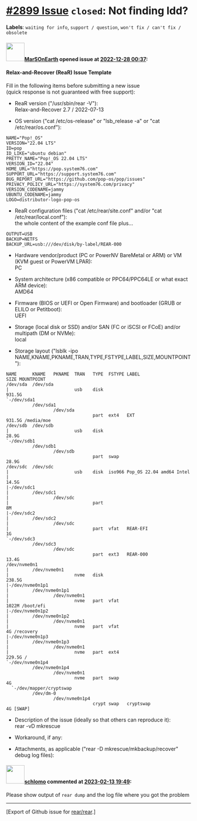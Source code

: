 [\#2899 Issue](https://github.com/rear/rear/issues/2899) `closed`: Not finding ldd?
===================================================================================

**Labels**: `waiting for info`, `support / question`,
`won't fix / can't fix / obsolete`

#### <img src="https://avatars.githubusercontent.com/u/1223054?v=4" width="50">[MarSOnEarth](https://github.com/MarSOnEarth) opened issue at [2022-12-28 00:37](https://github.com/rear/rear/issues/2899):

#### Relax-and-Recover (ReaR) Issue Template

Fill in the following items before submitting a new issue  
(quick response is not guaranteed with free support):

-   ReaR version ("/usr/sbin/rear -V"):  
    Relax-and-Recover 2.7 / 2022-07-13

-   OS version ("cat /etc/os-release" or "lsb\_release -a" or "cat
    /etc/rear/os.conf"):

<!-- -->

    NAME="Pop!_OS"
    VERSION="22.04 LTS"
    ID=pop
    ID_LIKE="ubuntu debian"
    PRETTY_NAME="Pop!_OS 22.04 LTS"
    VERSION_ID="22.04"
    HOME_URL="https://pop.system76.com"
    SUPPORT_URL="https://support.system76.com"
    BUG_REPORT_URL="https://github.com/pop-os/pop/issues"
    PRIVACY_POLICY_URL="https://system76.com/privacy"
    VERSION_CODENAME=jammy
    UBUNTU_CODENAME=jammy
    LOGO=distributor-logo-pop-os

-   ReaR configuration files ("cat /etc/rear/site.conf" and/or "cat
    /etc/rear/local.conf"):  
    the whole content of the example conf file plus...

<!-- -->

    OUTPUT=USB
    BACKUP=NETFS
    BACKUP_URL=usb:///dev/disk/by-label/REAR-000

-   Hardware vendor/product (PC or PowerNV BareMetal or ARM) or VM (KVM
    guest or PowerVM LPAR):  
    PC

-   System architecture (x86 compatible or PPC64/PPC64LE or what exact
    ARM device):  
    AMD64

-   Firmware (BIOS or UEFI or Open Firmware) and bootloader (GRUB or
    ELILO or Petitboot):  
    UEFI

-   Storage (local disk or SSD) and/or SAN (FC or iSCSI or FCoE) and/or
    multipath (DM or NVMe):  
    local

-   Storage layout ("lsblk -ipo
    NAME,KNAME,PKNAME,TRAN,TYPE,FSTYPE,LABEL,SIZE,MOUNTPOINT"):

<!-- -->

    NAME      KNAME   PKNAME  TRAN   TYPE  FSTYPE LABEL                SIZE MOUNTPOINT
    /dev/sda  /dev/sda
    |                         usb    disk                            931.5G 
    `-/dev/sda1
              /dev/sda1
                      /dev/sda
                                     part  ext4   EXT                931.5G /media/moe
    /dev/sdb  /dev/sdb
    |                         usb    disk                             28.9G 
    `-/dev/sdb1
              /dev/sdb1
                      /dev/sdb
                                     part  swap                       28.9G 
    /dev/sdc  /dev/sdc
    |                         usb    disk  iso966 Pop_OS 22.04 amd64 Intel
    |                                                                 14.5G 
    |-/dev/sdc1
    |         /dev/sdc1
    |                 /dev/sdc
    |                                part                                8M 
    |-/dev/sdc2
    |         /dev/sdc2
    |                 /dev/sdc
    |                                part  vfat   REAR-EFI               1G 
    `-/dev/sdc3
              /dev/sdc3
                      /dev/sdc
                                     part  ext3   REAR-000            13.4G 
    /dev/nvme0n1
    |         /dev/nvme0n1
    |                         nvme   disk                            238.5G 
    |-/dev/nvme0n1p1
    |         /dev/nvme0n1p1
    |                 /dev/nvme0n1
    |                         nvme   part  vfat                       1022M /boot/efi
    |-/dev/nvme0n1p2
    |         /dev/nvme0n1p2
    |                 /dev/nvme0n1
    |                         nvme   part  vfat                          4G /recovery
    |-/dev/nvme0n1p3
    |         /dev/nvme0n1p3
    |                 /dev/nvme0n1
    |                         nvme   part  ext4                      229.5G /
    `-/dev/nvme0n1p4
              /dev/nvme0n1p4
                      /dev/nvme0n1
                              nvme   part  swap                          4G 
      `-/dev/mapper/cryptswap
              /dev/dm-0
                      /dev/nvme0n1p4
                                     crypt swap   cryptswap              4G [SWAP]

-   Description of the issue (ideally so that others can reproduce
    it):  
    rear -vD mkrescue

-   Workaround, if any:

-   Attachments, as applicable ("rear -D mkrescue/mkbackup/recover"
    debug log files):

#### <img src="https://avatars.githubusercontent.com/u/101384?v=4" width="50">[schlomo](https://github.com/schlomo) commented at [2023-02-13 19:49](https://github.com/rear/rear/issues/2899#issuecomment-1428561135):

Please show output of `rear dump` and the log file where you got the
problem

------------------------------------------------------------------------

\[Export of Github issue for
[rear/rear](https://github.com/rear/rear).\]
